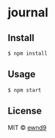 # journal

## Install

```
$ npm install
```

## Usage

```
$ npm start
```

## License

MIT © [ewnd9](http://ewnd9.com)
